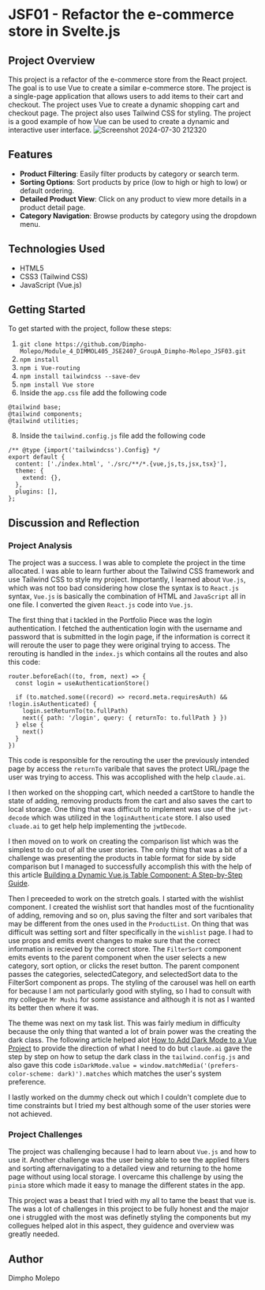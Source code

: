 # JSF01 - Refactor the e-commerce store in Svelte.js

## Project Overview

This project is a refactor of the e-commerce store from the React project. The goal is to use Vue
to create a similar e-commerce store. The project is a single-page application that allows users to
add items to their cart and checkout. The project uses Vue to create a dynamic shopping cart and
checkout page. The project also uses Tailwind CSS for styling. The project is a good example of
how Vue can be used to create a dynamic and interactive user interface.
![Screenshot 2024-07-30 212320](https://github.com/user-attachments/assets/d3b6bc68-1abf-49a6-b89d-e493308b9c18)

## Features

- **Product Filtering**: Easily filter products by category or search term.
- **Sorting Options**: Sort products by price (low to high or high to low) or default ordering.
- **Detailed Product View**: Click on any product to view more details in a product detail page.
- **Category Navigation**: Browse products by category using the dropdown menu.

## Technologies Used

- HTML5
- CSS3 (Tailwind CSS)
- JavaScript (Vue.js)

## Getting Started

To get started with the project, follow these steps:

1. `git clone https://github.com/Dimpho-Molepo/Module_4_DIMMOL405_JSE2407_GroupA_Dimpho-Molepo_JSF03.git`
2. `npm install`
3. `npm i Vue-routing`
4. `npm install tailwindcss --save-dev`
5. `npm install Vue store`
6. Inside the `app.css` file add the following code

```
@tailwind base;
@tailwind components;
@tailwind utilities;
```

8. Inside the `tailwind.config.js` file add the following code

```
/** @type {import('tailwindcss').Config} */
export default {
  content: ['./index.html', './src/**/*.{vue,js,ts,jsx,tsx}'],
  theme: {
    extend: {},
  },
  plugins: [],
};
```

## Discussion and Reflection

### Project Analysis

The project was a success. I was able to complete the project in the time allocated. I was able to learn further about the Tailwind CSS framework and use Tailwind CSS to style my project. Importantly, I learned about `Vue.js`, which was not too bad considering how close the syntax is to `React.js` syntax, `Vue.js` is basically the combination of HTML and `JavaScript` all in one file. I converted the given `React.js` code into `Vue.js`. 

The first thing that i tackled in the Portfolio Piece was the login authentication. I fetched the authentication login with the username and password that is submitted in the login page, if the information is correct it will reroute the user to page they were original trying to access. The rerouting is handled in the `index.js` which contains all the routes and also this code:
```
router.beforeEach((to, from, next) => {
  const login = useAuthenticationStore()

  if (to.matched.some((record) => record.meta.requiresAuth) && !login.isAuthenticated) {
    login.setReturnTo(to.fullPath)
    next({ path: '/login', query: { returnTo: to.fullPath } })
  } else {
    next()
  }
})
```
This code is responsible for the rerouting the user the previously intended page by access the `returnTo` varibale that saves the protect URL/page the user was trying to access. This was accoplished with the help `claude.ai`.

I then worked on the shopping cart, which needed a cartStore to handle the state of adding, removing products from the cart and also saves the cart to local storage. One thing that was difficult to implement was use  of the `jwt-decode` which was utilized in the `loginAuthenticate` store. I also used `cluade.ai` to get help help implementing the `jwtDecode`.


I then moved on to work on creating the comparison list which was the simplest to do out of all the user stories. The only thing that was a bit of a challenge was presenting the products in table format for side by side comparison but I managed to successfully accomplish this with the help of this article [Building a Dynamic Vue.js Table Component: A Step-by-Step Guide](https://medium.com/@dlodeprojuicer/building-a-dynamic-vue-js-table-component-a-step-by-step-guide-60883bf82b45).


Then I preceeded to work on the stretch goals. I started with the wishlist component. I created the wishlist sort that handles most of the fucntionality of adding, removing and so on, plus saving the filter and sort varibales that may be different from the ones used in the `ProductList`. On thing that was difficult was setting sort and filter specifically in the `wishlist` page. I had to use props and emits event changes to make sure that the correct information is recieved by the correct store. The `FilterSort` component emits events to the parent component when the user selects a new category, sort option, or clicks the reset button. The parent component passes the categories, selectedCategory, and selectedSort data to the FilterSort component as props. The styling of the carousel was hell on earth for because I am not particularly good with styling, so I had to consult with my collegue `Mr Mushi` for some assistance and although it is not as I wanted its better then where it was.

The theme was next on my task list. This was fairly medium in difficulty because the only thing that wanted a lot of brain power was the creating the dark class. The following article helped alot [How to Add Dark Mode to a Vue Project](https://medium.com/@dgongoragamboa/how-to-add-dark-mode-to-a-vue-project-74de5a6988a6) to provide the direction of what I need to do but `claude.ai` gave the step by step on how to setup the dark class in the `tailwind.config.js` and also gave this code `isDarkMode.value = window.matchMedia('(prefers-color-scheme: dark)').matches` which matches the user's system preference.


I lastly worked on the dummy check out which I couldn't complete due to time constraints but I tried my best although some of the user stories were not achieved.

### Project Challenges

The project was challenging because I had to learn about `Vue.js` and how to use it. Another challenge was the user being able to see the applied filters and sorting afternavigating to a detailed view and returning to the home page without using local storage. I overcame this challenge by using the `pinia` store which made it easy to manage the different states in the app.

This project was a beast that I tried with my all to tame the beast that vue is. The was a lot of challenges in this project to be fully honest and the major one i struggled with the most was definetly styling the components but my collegues helped alot in this aspect, they guidence and overview was greatly needed. 

## Author
Dimpho Molepo